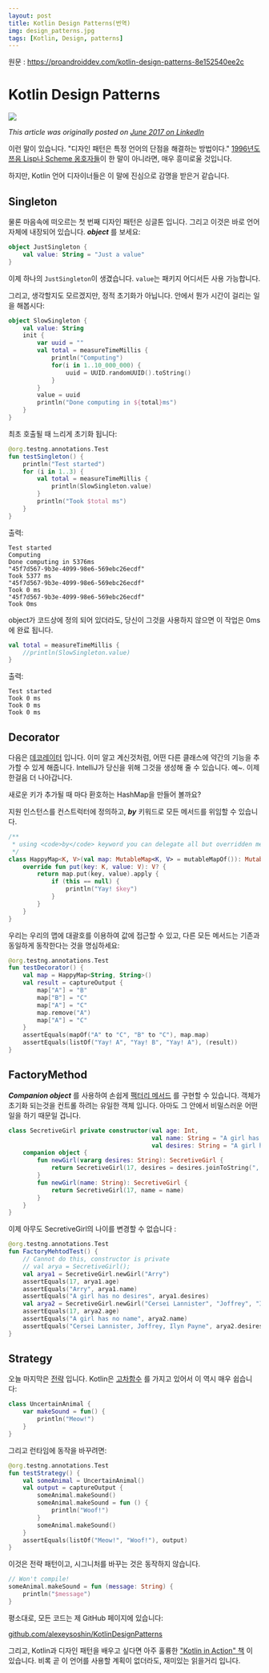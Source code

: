 ```yaml
---
layout: post
title: Kotlin Design Patterns(번역)
img: design_patterns.jpg
tags: [Kotlin, Design, patterns]
---
```



원문 : <https://proandroiddev.com/kotlin-design-patterns-8e152540ee2c>



# Kotlin Design Patterns

![](https://cdn-images-1.medium.com/max/1600/1*qdDNIUIP6dlK6oQ6WviZ_w.jpeg)

*This article was originally posted on* [*June 2017 on LinkedIn*](https://www.linkedin.com/pulse/kotlin-design-patterns-alexey-soshin)



이런 말이 있습니다. "디자인 패턴은 특정 언어의 단점을 해결하는 방법이다." [1996년도 쯔음 Lisp나 Scheme 옹호자들](http://norvig.com/design-patterns/)이 한 말이 아니라면, 매우 흥미로울 것입니다.



하지만, Kotlin 언어 디자이너들은 이 말에 진심으로 감명을 받은거 같습니다.



## Singleton

물론 마음속에 떠오르는 첫 번째 디자인 패턴은 싱글톤 입니다. 그리고 이것은 바로 언어 자체에 내장되어 있습니다. ***object*** 를 보세요:
```kotlin
object JustSingleton {
    val value: String = "Just a value"
}
```

이제 하나의  `JustSingleton`이 생겼습니다. `value`는 패키지 어디서든 사용 가능합니다.

그리고, 생각할지도 모르겠지만, 정적 초기화가 아닙니다. 안에서 뭔가 시간이 걸리는 일을  해봅시다:

```kotlin
object SlowSingleton {
    val value: String
    init {
        var uuid = ""
        val total = measureTimeMillis {
            println("Computing")
            for(i in 1..10_000_000) {
                uuid = UUID.randomUUID().toString()
            }
        }
        value = uuid
        println("Done computing in ${total}ms")
    }
}
```



최초 호출될 때 느리게 초기화 됩니다:

```kotlin
@org.testng.annotations.Test
fun testSingleton() {
    println("Test started")
    for (i in 1..3) {
        val total = measureTimeMillis {
			println(SlowSingleton.value)
        }
        println("Took $total ms")
    }
}
```



출력:

```
Test started
Computing
Done computing in 5376ms
"45f7d567-9b3e-4099-98e6-569ebc26ecdf"
Took 5377 ms
"45f7d567-9b3e-4099-98e6-569ebc26ecdf"
Took 0 ms
"45f7d567-9b3e-4099-98e6-569ebc26ecdf"
Took 0ms
```



object가 코드상에 정의 되어 있더라도, 당신이 그것을 사용하지 않으면 이 작업은 0ms에 완료 됩니다.

```kotlin
val total = measureTimeMillis {
    //println(SlowSingleton.value)
}
```



출력:

```
Test started
Took 0 ms
Took 0 ms
Took 0 ms
```



## Decorator

다음은 [데코레이터](https://en.wikipedia.org/wiki/Decorator_pattern) 입니다. 이미 알고 계신것처럼, 어떤 다른 클래스에 약간의 기능을 추가할 수 있게 해줍니다. IntelliJ가 당신을 위해 그것을 생성해 줄 수 있습니다. 예~. 이제 한걸음 더 나아갑니다.

새로운 키가 추가될 때 마다 환호하는 HashMap을 만들어 볼까요?

지원 인스턴스를 컨스트럭터에 정의하고, ***by*** 키워드로 모든 메서드를 위임할 수 있습니다.

```kotlin
/**
 * using <code>by</code> keyword you can delegate all but overridden methods
 */
class HappyMap<K, V>(val map: MutableMap<K, V> = mutableMapOf()): MutableMap<K, V> by map {
    override fun put(key: K, value: V): V? {
        return map.put(key, value).apply {
            if (this == null) {
                println("Yay! $key")
            }
        }
    }
}
```

우리는 우리의 맵에 대괄호를 이용하여 값에 접근할 수 있고, 다른 모든 메서드는 기존과 동일하게 동작한다는 것을 명심하세요:

```kotlin
@org.testng.annotations.Test
fun testDecorator() {
    val map = HappyMap<String, String>()
    val result = captureOutput {
        map["A"] = "B"
        map["B"] = "C"
        map["A"] = "C"
        map.remove("A")
        map["A"] = "C"
    }
    assertEquals(mapOf("A" to "C", "B" to "C"), map.map)
    assertEquals(listOf("Yay! A", "Yay! B", "Yay! A"), (result))
}
```





## FactoryMethod

***Companion object*** 를 사용하여 손쉽게 [팩터리 메서드](https://en.wikipedia.org/wiki/Factory_method_pattern) 를 구현할 수 있습니다. 객체가 초기화 되는것을 컨트롤 하려는 유일한 객체 입니다. 아마도 그 안에서 비밀스러운 어떤 일을 하기 때문일 겁니다.

```kotlin
class SecretiveGirl private constructor(val age: Int,
                                        val name: String = "A girl has no name",
                                        val desires: String = "A girl has no desires") {
    companion object {
        fun newGirl(vararg desires: String): SecretiveGirl {
            return SecretiveGirl(17, desires = desires.joinToString(", "))
        }
        fun newGirl(name: String): SecretiveGirl {
            return SecretiveGirl(17, name = name)
        }
    }
}
```



이제 아무도 SecretiveGirl의 나이를 변경할 수 없습니다 :

```kotlin
@org.testng.annotations.Test
fun FactoryMehtodTest() {
    // Cannot do this, constructor is private
    // val arya = SecretiveGirl();
    val arya1 = SecretiveGirl.newGirl("Arry")
    assertEquals(17, arya1.age)
    assertEquals("Arry", arya1.name)
    assertEquals("A girl has no desires", arya1.desires)
    val arya2 = SecretiveGirl.newGirl("Cersei Lannister", "Joffrey", "Ilyn Payne")
    assertEquals(17, arya2.age)
    assertEquals("A girl has no name", arya2.name)
    assertEquals("Cersei Lannister, Joffrey, Ilyn Payne", arya2.desires)
}
```



## Strategy

오늘 마지막은 [전략](https://en.wikipedia.org/wiki/Strategy_pattern) 입니다. Kotlin은 [고차함수](https://kotlinlang.org/docs/reference/lambdas.html) 를 가지고 있어서 이 역시 매우 쉽습니다:

```kotlin
class UncertainAnimal {
    var makeSound = fun() {
        println("Meow!")
    }
}
```

그리고 런타임에 동작을 바꾸려면:

```kotlin
@org.testng.annotations.Test
fun testStrategy() {
    val someAnimal = UncertainAnimal()
    val output = captureOutput {
        someAnimal.makeSound()
        someAnimal.makeSound = fun () {
            println("Woof!")
        }
        someAnimal.makeSound()
    }
    assertEquals(listOf("Meow!", "Woof!"), output)
}
```

이것은 전략 패턴이고, 시그니처를 바꾸는 것은 동작하지 않습니다.

```kotlin
// Won't compile!
someAnimal.makeSound = fun (message: String) {
    println("$message")
}
```



평소대로, 모든 코드는 제 GitHub 페이지에 있습니다:

[github.com/alexeysoshin/KotlinDesignPatterns](https://github.com/alexeysoshin/KotlinDesignPatterns)



그리고, Kotlin과 디자인 패턴을 배우고 싶다면 아주 훌륭한 ["Kotlin in Action" 책](https://www.manning.com/books/kotlin-in-action) 이 있습니다. 비록 곧 이 언어를 사용할 계획이 없더라도, 재미있는 읽을거리 입니다. 





























